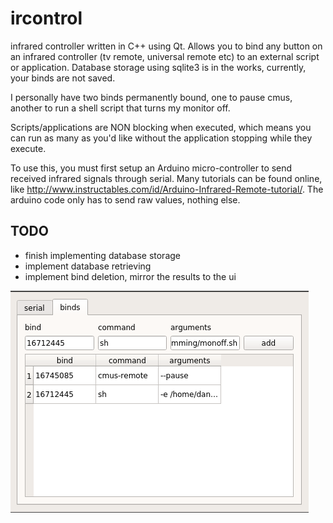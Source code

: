 # ircontrol
infrared controller written in C++ using Qt. Allows you to bind any button on an infrared controller (tv remote, universal remote etc) to an external script or application. Database storage using sqlite3 is in the works, currently, your binds are not saved.

I personally have two binds permanently bound, one to pause cmus, another to run a shell script that turns my monitor off.

Scripts/applications are NON blocking when executed, which means you can run as many as you'd like without the application stopping while they execute.

To use this, you must first setup an Arduino micro-controller to send received infrared signals through serial. Many tutorials can be found online, like http://www.instructables.com/id/Arduino-Infrared-Remote-tutorial/. The arduino code only has to send raw values, nothing else.

## TODO
- finish implementing database storage
- implement database retrieving
- implement bind deletion, mirror the results to the ui

![example image](https://raw.githubusercontent.com/daniel-Jones/ircontrol/master/image.png)

